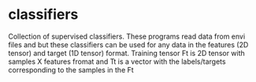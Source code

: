 # classifiers
Collection of supervised classifiers. 
These programs read data from envi files and but these classifiers can be used for any data in the features (2D tensor) and target (1D tensor) format. 
Training tensor Ft is 2D tensor with samples X features fromat and Tt is a vector with the labels/targets corresponding to the samples in the Ft 

